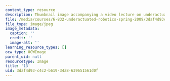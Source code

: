 ```yaml
---
content_type: resource
description: Thumbnail image accompanying a video lecture on underactuated robotics.
file: /media/courses/6-832-underactuated-robotics-spring-2009/3daf4d93c4c2b61934a8639651561d0f_13.jpg
file_type: image/jpeg
image_metadata:
  caption: ''
  credit: ''
  image-alt: ''
learning_resource_types: []
ocw_type: OCWImage
parent_uid: null
resourcetype: Image
title: '13'
uid: 3daf4d93-c4c2-b619-34a8-639651561d0f
---
```

